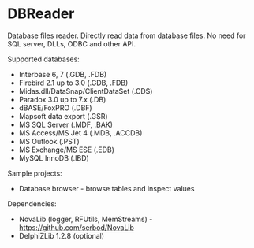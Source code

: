 # DBReader
Database files reader. Directly read data from database files. No need for SQL server, DLLs, ODBC and other API.

Supported databases:
* Interbase 6, 7 (.GDB, .FDB)
* Firebird 2.1 up to 3.0 (.GDB, .FDB)
* Midas.dll/DataSnap/ClientDataSet (.CDS)
* Paradox 3.0 up to 7.x (.DB)
* dBASE/FoxPRO (.DBF)
* Mapsoft data export (.GSR)
* MS SQL Server (.MDF, .BAK)
* MS Access/MS Jet 4 (.MDB, .ACCDB)
* MS Outlook (.PST)
* MS Exchange/MS ESE (.EDB)
* MySQL InnoDB (.IBD)

Sample projects:
* Database browser - browse tables and inspect values

Dependencies:
* NovaLib (logger, RFUtils, MemStreams) - https://github.com/serbod/NovaLib
* DelphiZLib 1.2.8 (optional)